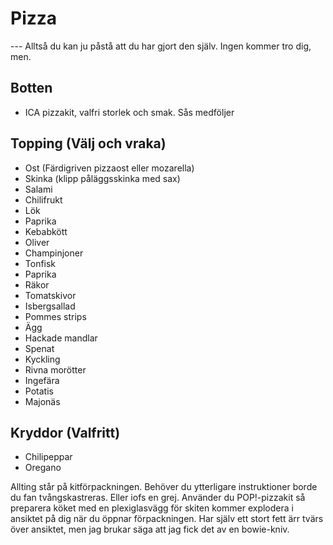 # Pizza
--- Alltså du kan ju påstå att du har gjort den själv. Ingen kommer tro dig, men.

## Botten
* ICA pizzakit, valfri storlek och smak. Sås medföljer

## Topping (Välj och vraka)
* Ost (Färdigriven pizzaost eller mozarella)
* Skinka (klipp påläggsskinka med sax)
* Salami
* Chilifrukt
* Lök
* Paprika
* Kebabkött
* Oliver
* Champinjoner
* Tonfisk
* Paprika
* Räkor
* Tomatskivor
* Isbergsallad
* Pommes strips
* Ägg  
* Hackade mandlar
* Spenat
* Kyckling
* Rivna morötter
* Ingefära
* Potatis
* Majonäs

## Kryddor (Valfritt)
* Chilipeppar
* Oregano

Allting står på kitförpackningen. Behöver du ytterligare instruktioner borde du fan tvångskastreras.
Eller iofs en grej. Använder du POP!-pizzakit så preparera köket med en plexiglasvägg för skiten kommer explodera i ansiktet på dig när du öppnar förpackningen. Har själv ett stort fett ärr tvärs över ansiktet, men jag brukar säga att jag fick det av en bowie-kniv.
